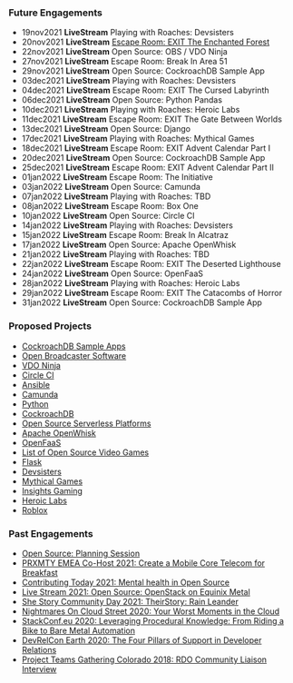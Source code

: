 ### Future Engagements
* 19nov2021 **LiveStream** Playing with Roaches: Devsisters
* 20nov2021 **LiveStream** [Escape Room: EXIT The Enchanted Forest](https://youtu.be/_P4CAUXRvxE)
* 22nov2021 **LiveStream** Open Source: OBS / VDO Ninja
* 27nov2021 **LiveStream** Escape Room: Break In Area 51
* 29nov2021 **LiveStream** Open Source: CockroachDB Sample App
* 03dec2021 **LiveStream** Playing with Roaches: Devsisters
* 04dec2021 **LiveStream** Escape Room: EXIT The Cursed Labyrinth
* 06dec2021 **LiveStream** Open Source: Python Pandas
* 10dec2021 **LiveStream** Playing with Roaches: Heroic Labs
* 11dec2021 **LiveStream** Escape Room: EXIT The Gate Between Worlds
* 13dec2021 **LiveStream** Open Source: Django
* 17dec2021 **LiveStream** Playing with Roaches: Mythical Games
* 18dec2021 **LiveStream** Escape Room: EXIT Advent Calendar Part I
* 20dec2021 **LiveStream** Open Source: CockroachDB Sample App
* 25dec2021 **LiveStream** Escape Room: EXIT Advent Calendar Part II
* 01jan2022 **LiveStream** Escape Room: The Initiative
* 03jan2022 **LiveStream** Open Source: Camunda
* 07jan2022 **LiveStream** Playing with Roaches: TBD
* 08jan2022 **LiveStream** Escape Room: Box One
* 10jan2022 **LiveStream** Open Source: Circle CI
* 14jan2022 **LiveStream** Playing with Roaches: Devsisters
* 15jan2022 **LiveStream** Escape Room: Break In Alcatraz
* 17jan2022 **LiveStream** Open Source: Apache OpenWhisk
* 21jan2022 **LiveStream** Playing with Roaches: TBD
* 22jan2022 **LiveStream** Escape Room: EXIT The Deserted Lighthouse
* 24jan2022 **LiveStream** Open Source: OpenFaaS
* 28jan2022 **LiveStream** Playing with Roaches: Heroic Labs
* 29jan2022 **LiveStream** Escape Room: EXIT The Catacombs of Horror
* 31jan2022 **LiveStream** Open Source: CockroachDB Sample App

### Proposed Projects
* [CockroachDB Sample Apps](https://github.com/cockroachdb/sample-apps)
* [Open Broadcaster Software](https://obsproject.com/)
* [VDO Ninja](https://docs.vdo.ninja/) 
* [Circle CI](https://circleci.com/)
* [Ansible](https://www.ansible.com/)
* [Camunda](https://camunda.com/)
* [Python](https://www.python.org/)
* [CockroachDB](https://www.cockroachlabs.com/docs/cockroachcloud/quickstart.html)
* [Open Source Serverless Platforms](https://www.redhat.com/sysadmin/get-started-serverless-computing)
* [Apache OpenWhisk](https://openwhisk.apache.org/)
* [OpenFaaS](https://docs.openfaas.com/)
* [List of Open Source Video Games](https://en.wikipedia.org/wiki/List_of_open-source_video_games)
* [Flask](https://flask.palletsprojects.com/en/2.0.x/)
* [Devsisters](https://www.devsisters.com/en/)
* [Mythical Games](https://mythicalgames.com/about)
* [Insights Gaming](https://insights.gg/)
* [Heroic Labs](https://heroiclabs.com/)
* [Roblox](https://www.roblox.com/)

### Past Engagements
* [Open Source: Planning Session](https://www.youtube.com/watch?v=zM7fJoFFXLI)
* [PRXMTY EMEA Co-Host 2021: Create a Mobile Core Telecom for Breakfast](https://metal.equinix.com/proximity/?wchannelid=ujj9b20qi5&wmediaid=4wtzuvr7w3)
* [Contributing Today 2021: Mental health in Open Source](https://www.contributing.today/past-sessions/mental-health-in-open-source-panel/)
* [Live Stream 2021: Open Source: OpenStack on Equinix Metal](https://youtu.be/aYxzd4YjXy4)
* [She Story Community Day 2021: TheirStory: Rain Leander](https://youtu.be/qJhyc-V-UqQ)
* [Nightmares On Cloud Street 2020: Your Worst Moments in the Cloud](https://youtu.be/Uz1L1lirun0)
* [StackConf.eu 2020: Leveraging Procedural Knowledge: From Riding a Bike to Bare Metal Automation](https://youtu.be/LSgWN8rdQ5Q)
* [DevRelCon Earth 2020: The Four Pillars of Support in Developer Relations](https://youtu.be/P_8DnKN9T0g)
* [Project Teams Gathering Colorado 2018: RDO Community Liaison Interview](https://youtu.be/E6P-p-HssIw)
